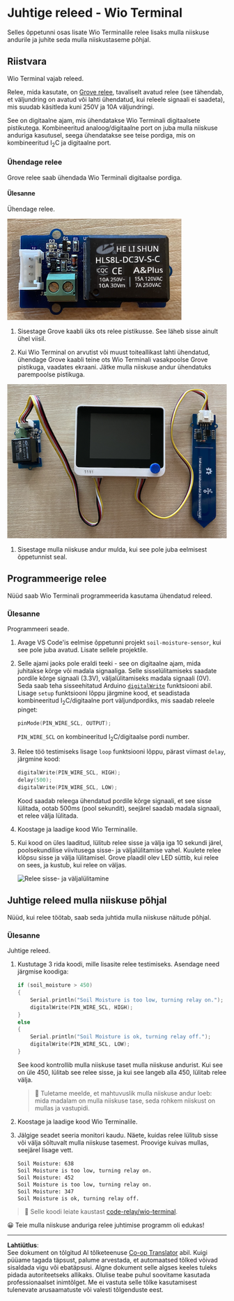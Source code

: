 <!--
CO_OP_TRANSLATOR_METADATA:
{
  "original_hash": "f3c5d8afa2ef6a0b425ef8ff20615cb4",
  "translation_date": "2025-10-11T12:44:19+00:00",
  "source_file": "2-farm/lessons/3-automated-plant-watering/wio-terminal-relay.md",
  "language_code": "et"
}
-->
# Juhtige releed - Wio Terminal

Selles õppetunni osas lisate Wio Terminalile relee lisaks mulla niiskuse andurile ja juhite seda mulla niiskustaseme põhjal.

## Riistvara

Wio Terminal vajab releed.

Relee, mida kasutate, on [Grove relee](https://www.seeedstudio.com/Grove-Relay.html), tavaliselt avatud relee (see tähendab, et väljundring on avatud või lahti ühendatud, kui releele signaali ei saadeta), mis suudab käsitleda kuni 250V ja 10A väljundringi.

See on digitaalne ajam, mis ühendatakse Wio Terminali digitaalsete pistikutega. Kombineeritud analoog/digitaalne port on juba mulla niiskuse anduriga kasutusel, seega ühendatakse see teise pordiga, mis on kombineeritud I<sub>2</sub>C ja digitaalne port.

### Ühendage relee

Grove relee saab ühendada Wio Terminali digitaalse pordiga.

#### Ülesanne

Ühendage relee.

![Grove relee](../../../../../translated_images/grove-relay.d426958ca210fbd0fb7983d7edc069d46c73a8b0a099d94797bd756f7b6bb6be.et.png)

1. Sisestage Grove kaabli üks ots relee pistikusse. See läheb sisse ainult ühel viisil.

1. Kui Wio Terminal on arvutist või muust toiteallikast lahti ühendatud, ühendage Grove kaabli teine ots Wio Terminali vasakpoolse Grove pistikuga, vaadates ekraani. Jätke mulla niiskuse andur ühendatuks parempoolse pistikuga.

![Grove relee ühendatud vasakpoolse pistikuga ja mulla niiskuse andur ühendatud parempoolse pistikuga](../../../../../translated_images/wio-relay-and-soil-moisture-sensor.ed722202d42babe0be5f4518cf13e8c2c81e8df21d37839266cbdb60cf30172d.et.png)

1. Sisestage mulla niiskuse andur mulda, kui see pole juba eelmisest õppetunnist seal.

## Programmeerige relee

Nüüd saab Wio Terminali programmeerida kasutama ühendatud releed.

### Ülesanne

Programmeeri seade.

1. Avage VS Code'is eelmise õppetunni projekt `soil-moisture-sensor`, kui see pole juba avatud. Lisate sellele projektile.

2. Selle ajami jaoks pole eraldi teeki - see on digitaalne ajam, mida juhitakse kõrge või madala signaaliga. Selle sisselülitamiseks saadate pordile kõrge signaali (3.3V), väljalülitamiseks madala signaali (0V). Seda saab teha sisseehitatud Arduino [`digitalWrite`](https://www.arduino.cc/reference/en/language/functions/digital-io/digitalwrite/) funktsiooni abil. Lisage `setup` funktsiooni lõppu järgmine kood, et seadistada kombineeritud I<sub>2</sub>C/digitaalne port väljundpordiks, mis saadab releele pinget:

    ```cpp
    pinMode(PIN_WIRE_SCL, OUTPUT);
    ```

    `PIN_WIRE_SCL` on kombineeritud I<sub>2</sub>C/digitaalse pordi number.

1. Relee töö testimiseks lisage `loop` funktsiooni lõppu, pärast viimast `delay`, järgmine kood:

    ```cpp
    digitalWrite(PIN_WIRE_SCL, HIGH);
    delay(500);
    digitalWrite(PIN_WIRE_SCL, LOW);
    ```

    Kood saadab releega ühendatud pordile kõrge signaali, et see sisse lülitada, ootab 500ms (pool sekundit), seejärel saadab madala signaali, et relee välja lülitada.

1. Koostage ja laadige kood Wio Terminalile.

1. Kui kood on üles laaditud, lülitub relee sisse ja välja iga 10 sekundi järel, poolsekundilise viivitusega sisse- ja väljalülitamise vahel. Kuulete relee klõpsu sisse ja välja lülitamisel. Grove plaadil olev LED süttib, kui relee on sees, ja kustub, kui relee on väljas.

    ![Relee sisse- ja väljalülitamine](../../../../../images/relay-turn-on-off.gif)

## Juhtige releed mulla niiskuse põhjal

Nüüd, kui relee töötab, saab seda juhtida mulla niiskuse näitude põhjal.

### Ülesanne

Juhtige releed.

1. Kustutage 3 rida koodi, mille lisasite relee testimiseks. Asendage need järgmise koodiga:

    ```cpp
    if (soil_moisture > 450)
    {
        Serial.println("Soil Moisture is too low, turning relay on.");
        digitalWrite(PIN_WIRE_SCL, HIGH);
    }
    else
    {
        Serial.println("Soil Moisture is ok, turning relay off.");
        digitalWrite(PIN_WIRE_SCL, LOW);
    }
    ```

    See kood kontrollib mulla niiskuse taset mulla niiskuse andurist. Kui see on üle 450, lülitab see relee sisse, ja kui see langeb alla 450, lülitab relee välja.

    > 💁 Tuletame meelde, et mahtuvuslik mulla niiskuse andur loeb: mida madalam on mulla niiskuse tase, seda rohkem niiskust on mullas ja vastupidi.

1. Koostage ja laadige kood Wio Terminalile.

1. Jälgige seadet seeria monitori kaudu. Näete, kuidas relee lülitub sisse või välja sõltuvalt mulla niiskuse tasemest. Proovige kuivas mullas, seejärel lisage vett.

    ```output
    Soil Moisture: 638
    Soil Moisture is too low, turning relay on.
    Soil Moisture: 452
    Soil Moisture is too low, turning relay on.
    Soil Moisture: 347
    Soil Moisture is ok, turning relay off.
    ```

> 💁 Selle koodi leiate kaustast [code-relay/wio-terminal](../../../../../2-farm/lessons/3-automated-plant-watering/code-relay/wio-terminal).

😀 Teie mulla niiskuse anduriga relee juhtimise programm oli edukas!

---

**Lahtiütlus**:  
See dokument on tõlgitud AI tõlketeenuse [Co-op Translator](https://github.com/Azure/co-op-translator) abil. Kuigi püüame tagada täpsust, palume arvestada, et automaatsed tõlked võivad sisaldada vigu või ebatäpsusi. Algne dokument selle algses keeles tuleks pidada autoriteetseks allikaks. Olulise teabe puhul soovitame kasutada professionaalset inimtõlget. Me ei vastuta selle tõlke kasutamisest tulenevate arusaamatuste või valesti tõlgenduste eest.